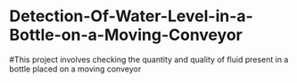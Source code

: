 # Detection-Of-Water-Level-in-a-Bottle-on-a-Moving-Conveyor

#This project involves checking the quantity and quality of fluid present in a bottle placed on a moving conveyor
